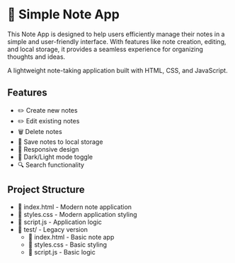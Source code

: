 # 📓 Simple Note App

This Note App is designed to help users efficiently manage their notes in a simple and user-friendly interface. With features like note creation, editing, and local storage, it provides a seamless experience for organizing thoughts and ideas.

A lightweight note-taking application built with HTML, CSS, and JavaScript.

## Features

- ✏️ Create new notes
- ✏️ Edit existing notes
- 🗑️ Delete notes
- 💾 Save notes to local storage
- 📱 Responsive design
- 🌙 Dark/Light mode toggle
- 🔍 Search functionality

## Project Structure

- 📁 index.html - Modern note application
- 📁 styles.css - Modern application styling
- 📁 script.js - Application logic
- 📁 test/ - Legacy version
  - 📁 index.html - Basic note app
  - 📁 styles.css - Basic styling
  - 📁 script.js - Basic logic
